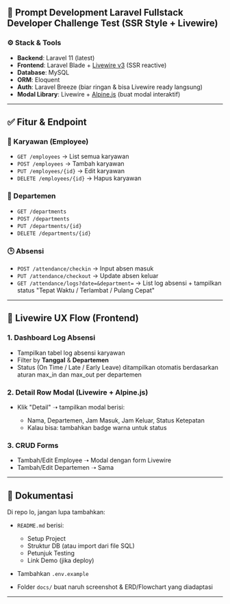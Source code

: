 ## 🧠 **Prompt Development Laravel Fullstack Developer Challenge Test (SSR Style + Livewire)**

### ⚙️ **Stack & Tools**

-   **Backend**: Laravel 11 (latest)
-   **Frontend**: Laravel Blade + [Livewire v3](https://livewire.laravel.com/) (SSR reactive)
-   **Database**: MySQL
-   **ORM**: Eloquent
-   **Auth**: Laravel Breeze (biar ringan & bisa Livewire ready langsung)
-   **Modal Library**: Livewire + [Alpine.js](https://alpinejs.dev/) (buat modal interaktif)

---

## ✅ Fitur & Endpoint

### 🔧 Karyawan (Employee)

-   `GET /employees` → List semua karyawan
-   `POST /employees` → Tambah karyawan
-   `PUT /employees/{id}` → Edit karyawan
-   `DELETE /employees/{id}` → Hapus karyawan

### 🔧 Departemen

-   `GET /departments`
-   `POST /departments`
-   `PUT /departments/{id}`
-   `DELETE /departments/{id}`

### 🕒 Absensi

-   `POST /attendance/checkin` → Input absen masuk
-   `PUT /attendance/checkout` → Update absen keluar
-   `GET /attendance/logs?date=&department=`
    → List log absensi + tampilkan status "Tepat Waktu / Terlambat / Pulang Cepat"

---

## 🧩 Livewire UX Flow (Frontend)

### 1. **Dashboard Log Absensi**

-   Tampilkan tabel log absensi karyawan
-   Filter by **Tanggal** & **Departemen**
-   Status (On Time / Late / Early Leave) ditampilkan otomatis berdasarkan aturan max_in dan max_out per departemen

### 2. **Detail Row Modal (Livewire + Alpine.js)**

-   Klik "Detail" ➝ tampilkan modal berisi:

    -   Nama, Departemen, Jam Masuk, Jam Keluar, Status Ketepatan
    -   Kalau bisa: tambahkan badge warna untuk status

### 3. **CRUD Forms**

-   Tambah/Edit Employee ➝ Modal dengan form Livewire
-   Tambah/Edit Departemen ➝ Sama

---

## 📄 Dokumentasi

Di repo lo, jangan lupa tambahkan:

-   `README.md` berisi:

    -   Setup Project
    -   Struktur DB (atau import dari file SQL)
    -   Petunjuk Testing
    -   Link Demo (jika deploy)

-   Tambahkan `.env.example`
-   Folder `docs/` buat naruh screenshot & ERD/Flowchart yang diadaptasi

---

